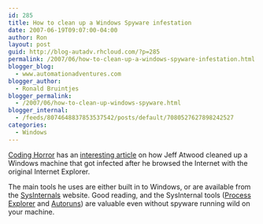 ```yaml
---
id: 285
title: How to clean up a Windows Spyware infestation
date: 2007-06-19T09:07:00-04:00
author: Ron
layout: post
guid: http://blog-autadv.rhcloud.com/?p=285
permalink: /2007/06/how-to-clean-up-a-windows-spyware-infestation.html
blogger_blog:
  - www.automationadventures.com
blogger_author:
  - Ronald Bruintjes
blogger_permalink:
  - /2007/06/how-to-clean-up-windows-spyware.html
blogger_internal:
  - /feeds/8074648837853537542/posts/default/7080527627898242527
categories:
  - Windows
---
```

[Coding Horror](http://www.codinghorror.com/) has an [interesting article](http://www.codinghorror.com/blog/archives/000888.html) on how Jeff Atwood cleaned up a Windows machine that got infected after he browsed the Internet with the original Internet Explorer.

The main tools he uses are either built in to Windows, or are available from the [SysInternals](http://www.microsoft.com/technet/sysinternals/default.mspx) website. Good reading, and the SysInternal tools ([Process Explorer](http://www.microsoft.com/technet/sysinternals/utilities/ProcessExplorer.mspx) and [Autoruns](http://www.microsoft.com/technet/sysinternals/Utilities/Autoruns.mspx)) are valuable even without spyware running wild on your machine.